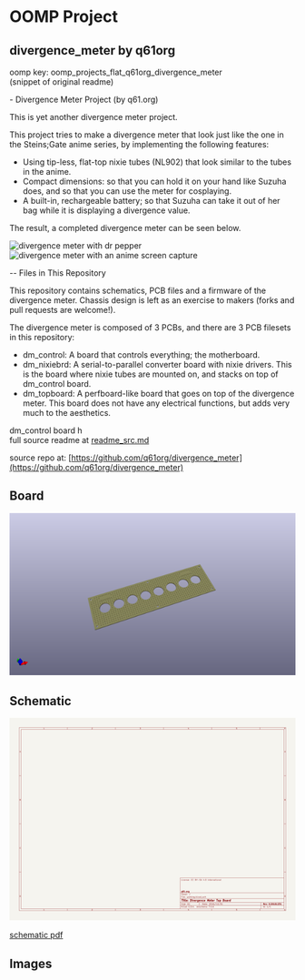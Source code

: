 # OOMP Project  
## divergence_meter  by q61org  
  
oomp key: oomp_projects_flat_q61org_divergence_meter  
(snippet of original readme)  
  
﻿- Divergence Meter Project (by q61.org)  
  
This is yet another divergence meter project.  
  
This project tries to make a divergence meter that look just like the one in the Steins;Gate anime series, by implementing the following features:  
- Using tip-less, flat-top nixie tubes (NL902) that look similar to the tubes in the anime.  
- Compact dimensions: so that you can hold it on your hand like Suzuha does, and so that you can use the meter for cosplaying.  
- A built-in, rechargeable battery; so that Suzuha can take it out of her bag while it is displaying a divergence value.  
  
The result, a completed divergence meter can be seen below.  
  
![divergence meter with dr pepper](http://q61.org/dm/dm_3748.jpg)  
![divergence meter with an anime screen capture](http://q61.org/dm/dm_3757.jpg)  
  
  
-- Files in This Repository  
  
This repository contains schematics, PCB files and a firmware of the divergence meter. Chassis design is left as an exercise to makers (forks and pull requests are welcome!).  
  
The divergence meter is composed of 3 PCBs, and there are 3 PCB filesets in this repository:  
- dm_control: A board that controls everything; the motherboard.  
- dm_nixiebrd: A serial-to-parallel converter board with nixie drivers. This is the board where nixie tubes are mounted on, and stacks on top of dm_control board.  
- dm_topboard: A perfboard-like board that goes on top of the divergence meter. This board does not have any electrical functions, but adds very much to the aesthetics.  
  
dm_control board h  
  full source readme at [readme_src.md](readme_src.md)  
  
source repo at: [https://github.com/q61org/divergence_meter](https://github.com/q61org/divergence_meter)  
## Board  
  
[![working_3d.png](working_3d_600.png)](working_3d.png)  
## Schematic  
  
[![working_schematic.png](working_schematic_600.png)](working_schematic.png)  
  
[schematic pdf](working_schematic.pdf)  
## Images  
